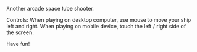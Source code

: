 Another arcade space tube shooter.

Controls: When playing on desktop computer, use mouse to move your ship left and right. When playing on mobile device, touch the left / right side of the screen.

Have fun!